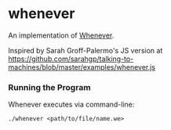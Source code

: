 # whenever

An implementation of [Whenever](http://www.dangermouse.net/esoteric/whenever.html).

Inspired by Sarah Groff-Palermo's JS version at
https://github.com/sarahgp/talking-to-machines/blob/master/examples/whenever.js

### Running the Program
Whenever executes via command-line:

```
./whenever <path/to/file/name.we>
```
